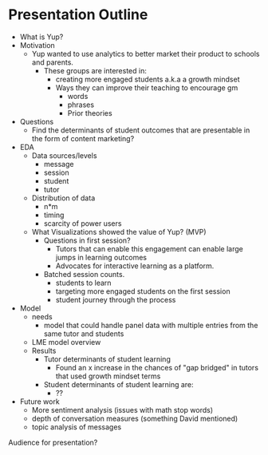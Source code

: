 # Presentation Outline


* What is Yup?
* Motivation
    * Yup wanted to use analytics to better market their product to schools and parents.
        * These groups are interested in:
            * creating more engaged students a.k.a a growth mindset
            * Ways they can improve their teaching to encourage gm
                * words
                * phrases
                * Prior theories
* Questions
    * Find the determinants of student outcomes that are presentable in the form of content marketing?
* EDA
    * Data sources/levels
        * message
        * session
        * student
        * tutor
    * Distribution of data
        * n*m
        * timing
        * scarcity of power users
    * What Visualizations showed the value of Yup? (MVP)
        * Questions in first session?
            * Tutors that can enable this engagement can enable large jumps in learning outcomes
            * Advocates for interactive learning as a platform.
        * Batched session counts.
            * students to learn
            * targeting more engaged students on the first session
            * student journey through the process
* Model
    * needs
        *  model that could handle panel data with multiple entries from the same tutor and students
    * LME model overview
    * Results
        * Tutor determinants of student learning
            * Found an x increase in the chances of "gap bridged" in tutors that used growth mindset terms
        * Student determinants of student learning are:
            * ??
* Future work
    * More sentiment analysis (issues with math stop words)
    * depth of conversation measures (something David mentioned)
    * topic analysis of messages

Audience for presentation?
